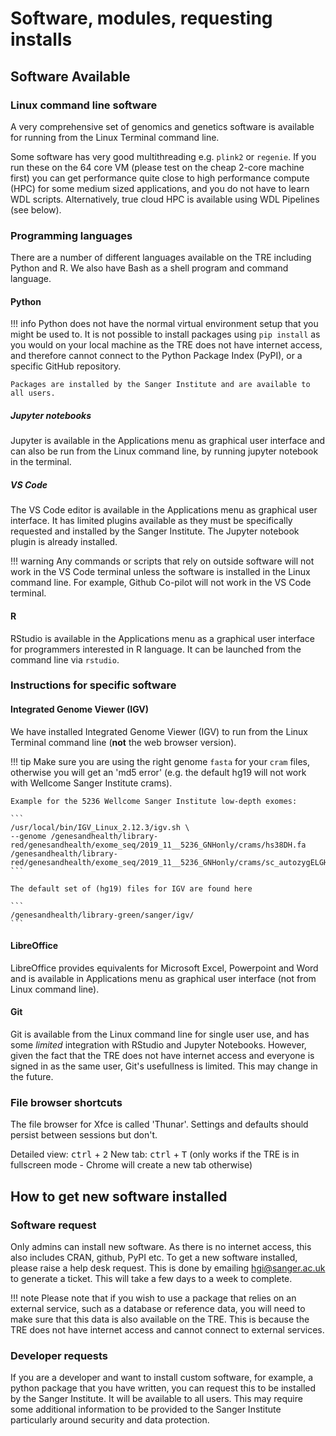 # Software, modules, requesting installs

## Software Available

### Linux command line software

A very comprehensive set of genomics and genetics software is available for running from the Linux Terminal command line.

Some software has very good multithreading e.g. `plink2` or `regenie`. If you run these on the 64 core VM (please test on the cheap 2-core machine first) you can get performance quite close to high performance compute (HPC) for some medium sized applications, and you do not have to learn WDL scripts. Alternatively, true cloud HPC is available using WDL Pipelines (see below).

### Programming languages

There are a number of different languages available on the TRE including Python and R. We also have Bash as a shell program and command language.

#### Python

!!! info
    Python does not have the normal virtual environment setup that you might be used to. It is not possible to install packages using `pip install` as you would on your local machine as the TRE does not have internet access, and therefore cannot connect to the Python Package Index (PyPI), or a specific GitHub repository.
    
    Packages are installed by the Sanger Institute and are available to all users.

##### Jupyter notebooks

Jupyter is available in the Applications menu as graphical user interface and can also be run from the Linux command line, by running jupyter notebook in the terminal.

##### VS Code  
The VS Code editor is available in the Applications menu as graphical user interface. It has limited plugins available as they must be specifically requested and installed by the Sanger Institute. The Jupyter notebook plugin is already installed.

!!! warning
    Any commands or scripts that rely on outside software will not work in the VS Code terminal unless the software is installed in the Linux command line. For example, Github Co-pilot will not work in the VS Code terminal.

#### R

RStudio is available in the Applications menu as a graphical user interface for programmers interested in R language. It can be launched from the command line via `rstudio`.

### Instructions for specific software

#### Integrated Genome Viewer (IGV)

We have installed Integrated Genome Viewer (IGV) to run from the Linux Terminal command line (**not** the web browser version).

!!! tip
    Make sure you are using the right genome `fasta` for your `cram` files, otherwise you will get an 'md5 error' (e.g. the default hg19 will not work with Wellcome Sanger Institute crams).
    
    Example for the 5236 Wellcome Sanger Institute low-depth exomes:

    ```
    /usr/local/bin/IGV_Linux_2.12.3/igv.sh \
    --genome /genesandhealth/library-red/genesandhealth/exome_seq/2019_11__5236_GNHonly/crams/hs38DH.fa /genesandhealth/library-red/genesandhealth/exome_seq/2019_11__5236_GNHonly/crams/sc_autozygELGH6823965.cramb 
    ```

    The default set of (hg19) files for IGV are found here

    ```
    /genesandhealth/library-green/sanger/igv/ 
    ```

#### LibreOffice

LibreOffice provides equivalents for Microsoft Excel, Powerpoint and Word and is available in Applications menu as graphical user interface (not from Linux command line).

#### Git

Git is available from the Linux command line for single user use, and has some _limited_ integration with RStudio and Jupyter Notebooks. However, given the fact that the TRE does not have internet access and everyone is signed in as the same user, Git's usefullness is limited. This may change in the future.

### File browser shortcuts

The file browser for Xfce is called 'Thunar'. Settings and defaults should persist between sessions but don't.

Detailed view: <kbd>ctrl</kbd> \+ <kbd>2</kbd> 
New tab: <kbd>ctrl</kbd> \+ <kbd>T</kbd> (only works if the TRE is in fullscreen mode \- Chrome will create a new tab otherwise)

## How to get new software installed

### Software request

Only admins can install new software. As there is no internet access, this also includes CRAN, github, PyPI etc. To get a new software installed, please raise a help desk request. This is done by emailing [hgi@sanger.ac.uk](mailto:hgi@sanger.ac.uk) to generate a ticket. This will take a few days to a week to complete.

!!! note
    Please note that if you wish to use a package that relies on an external service, such as a database or reference data, you will need to make sure that this data is also available on the TRE. This is because the TRE does not have internet access and cannot connect to external services.

### Developer requests

If you are a developer and want to install custom software, for example, a python package that you have written, you can request this to be installed by the Sanger Institute. It will be available to all users. This may require some additional information to be provided to the Sanger Institute particularly around security and data protection.
